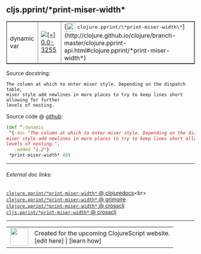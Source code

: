 ## cljs.pprint/\*print-miser-width\*



 <table border="1">
<tr>
<td>dynamic var</td>
<td><a href="https://github.com/cljsinfo/cljs-api-docs/tree/0.0-3255"><img valign="middle" alt="[+] 0.0-3255" title="Added in 0.0-3255" src="https://img.shields.io/badge/+-0.0--3255-lightgrey.svg"></a> </td>
<td>
[<img height="24px" valign="middle" src="http://i.imgur.com/1GjPKvB.png"> <samp>clojure.pprint/\*print-miser-width\*</samp>](http://clojure.github.io/clojure/branch-master/clojure.pprint-api.html#clojure.pprint/*print-miser-width*)
</td>
</tr>
</table>







Source docstring:

```
The column at which to enter miser style. Depending on the dispatch table,
miser style add newlines in more places to try to keep lines short allowing for further
levels of nesting.
```


Source code @ [github](https://github.com/clojure/clojurescript/blob/r1.7.58/src/main/cljs/cljs/pprint.cljs#L632-L637):

```clj
(def ^:dynamic
 ^{:doc "The column at which to enter miser style. Depending on the dispatch table,
miser style add newlines in more places to try to keep lines short allowing for further
levels of nesting.",
   :added "1.2"}
 *print-miser-width* 40)
```

<!--
Repo - tag - source tree - lines:

 <pre>
clojurescript @ r1.7.58
└── src
    └── main
        └── cljs
            └── cljs
                └── <ins>[pprint.cljs:632-637](https://github.com/clojure/clojurescript/blob/r1.7.58/src/main/cljs/cljs/pprint.cljs#L632-L637)</ins>
</pre>

-->

---



###### External doc links:

[`clojure.pprint/*print-miser-width*` @ clojuredocs](http://clojuredocs.org/clojure.pprint/*print-miser-width*)<br>
[`clojure.pprint/*print-miser-width*` @ grimoire](http://conj.io/store/v1/org.clojure/clojure/1.7.0-beta3/clj/clojure.pprint/*print-miser-width*/)<br>
[`clojure.pprint/*print-miser-width*` @ crossclj](http://crossclj.info/fun/clojure.pprint/*print-miser-width*.html)<br>
[`cljs.pprint/*print-miser-width*` @ crossclj](http://crossclj.info/fun/cljs.pprint.cljs/*print-miser-width*.html)<br>

---

 <table>
<tr><td>
<img valign="middle" align="right" width="48px" src="http://i.imgur.com/Hi20huC.png">
</td><td>
Created for the upcoming ClojureScript website.<br>
[edit here] | [learn how]
</td></tr></table>

[edit here]:https://github.com/cljsinfo/cljs-api-docs/blob/master/cljsdoc/cljs.pprint_STARprint-miser-widthSTAR.cljsdoc
[learn how]:https://github.com/cljsinfo/cljs-api-docs/wiki/cljsdoc-files

<!--

This information was too distracting to show to readers, but I'll leave it
commented here since it is helpful to:

- pretty-print the data used to generate this document
- and show how to retrieve that data



The API data for this symbol:

```clj
{:ns "cljs.pprint",
 :name "*print-miser-width*",
 :history [["+" "0.0-3255"]],
 :type "dynamic var",
 :full-name-encode "cljs.pprint_STARprint-miser-widthSTAR",
 :source {:code "(def ^:dynamic\n ^{:doc \"The column at which to enter miser style. Depending on the dispatch table,\nmiser style add newlines in more places to try to keep lines short allowing for further\nlevels of nesting.\",\n   :added \"1.2\"}\n *print-miser-width* 40)",
          :title "Source code",
          :repo "clojurescript",
          :tag "r1.7.58",
          :filename "src/main/cljs/cljs/pprint.cljs",
          :lines [632 637]},
 :full-name "cljs.pprint/*print-miser-width*",
 :clj-symbol "clojure.pprint/*print-miser-width*",
 :docstring "The column at which to enter miser style. Depending on the dispatch table,\nmiser style add newlines in more places to try to keep lines short allowing for further\nlevels of nesting."}

```

Retrieve the API data for this symbol:

```clj
;; from Clojure REPL
(require '[clojure.edn :as edn])
(-> (slurp "https://raw.githubusercontent.com/cljsinfo/cljs-api-docs/catalog/cljs-api.edn")
    (edn/read-string)
    (get-in [:symbols "cljs.pprint/*print-miser-width*"]))
```

-->
